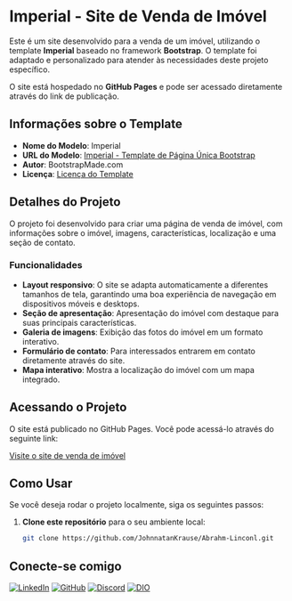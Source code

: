 # Imperial - Site de Venda de Imóvel

Este é um site desenvolvido para a venda de um imóvel, utilizando o template **Imperial** baseado no framework **Bootstrap**. O template foi adaptado e personalizado para atender às necessidades deste projeto específico.

O site está hospedado no **GitHub Pages** e pode ser acessado diretamente através do link de publicação.

## Informações sobre o Template

- **Nome do Modelo**: Imperial
- **URL do Modelo**: [Imperial - Template de Página Única Bootstrap](https://bootstrapmade.com/imperial-free-onepage-bootstrap-theme/)
- **Autor**: BootstrapMade.com
- **Licença**: [Licença do Template](https://bootstrapmade.com/license/)

## Detalhes do Projeto

O projeto foi desenvolvido para criar uma página de venda de imóvel, com informações sobre o imóvel, imagens, características, localização e uma seção de contato.

### Funcionalidades

- **Layout responsivo**: O site se adapta automaticamente a diferentes tamanhos de tela, garantindo uma boa experiência de navegação em dispositivos móveis e desktops.
- **Seção de apresentação**: Apresentação do imóvel com destaque para suas principais características.
- **Galeria de imagens**: Exibição das fotos do imóvel em um formato interativo.
- **Formulário de contato**: Para interessados entrarem em contato diretamente através do site.
- **Mapa interativo**: Mostra a localização do imóvel com um mapa integrado.

## Acessando o Projeto

O site está publicado no GitHub Pages. Você pode acessá-lo através do seguinte link:

[Visite o site de venda de imóvel](https://johnnatankrause.github.io/Abrahm-Linconl)

## Como Usar

Se você deseja rodar o projeto localmente, siga os seguintes passos:

1. **Clone este repositório** para o seu ambiente local:

   ```bash
   git clone https://github.com/JohnnatanKrause/Abrahm-Linconl.git


## Conecte-se comigo

[![LinkedIn](https://img.shields.io/badge/LinkedIn-0077B5?style=for-the-badge&logo=linkedin&logoColor=white)](https://www.linkedin.com/in/johnnatankrause/)
[![GitHub](https://img.shields.io/badge/GitHub-100000?style=for-the-badge&logo=github&logoColor=white)](https://github.com/JohnnatanKrause) 
[![Discord](https://img.shields.io/badge/Discord-7289DA?style=for-the-badge&logo=discord&logoColor=white)](https://discord.com/channels/@johnnatankrause/)
[![DIO](https://img.shields.io/badge/DIO-0000FF?style=for-the-badge&logo=digitalocean&logoColor=white)](https://www.dio.me/users/johnnatankrause)



